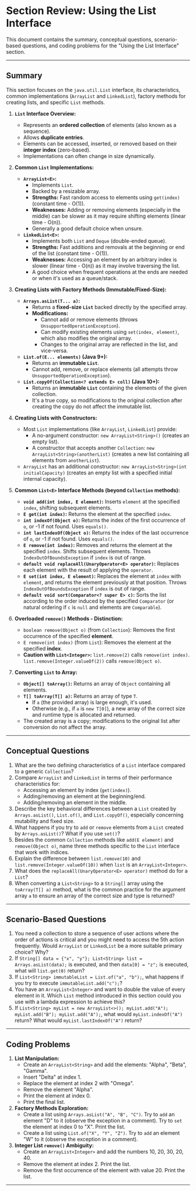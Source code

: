 # Section Review: Using the List Interface

This document contains the summary, conceptual questions, scenario-based questions, and coding problems for the "Using the List Interface" section.

-----

## Summary

This section focuses on the `java.util.List` interface, its characteristics, common implementations (`ArrayList` and `LinkedList`), factory methods for creating lists, and specific `List` methods.

1.  **`List` Interface Overview:**

    * Represents an **ordered collection** of elements (also known as a sequence).
    * Allows **duplicate entries**.
    * Elements can be accessed, inserted, or removed based on their **integer index** (zero-based).
    * Implementations can often change in size dynamically.

2.  **Common `List` Implementations:**

    * **`ArrayList<E>`:**
        * Implements `List`.
        * Backed by a resizable array.
        * **Strengths:** Fast random access to elements using `get(index)` (constant time - O(1)).
        * **Weaknesses:** Adding or removing elements (especially in the middle) can be slower as it may require shifting elements (linear time - O(n)).
        * Generally a good default choice when unsure.
    * **`LinkedList<E>`:**
        * Implements both `List` and `Deque` (double-ended queue).
        * **Strengths:** Fast additions and removals at the beginning or end of the list (constant time - O(1)).
        * **Weaknesses:** Accessing an element by an arbitrary index is slower (linear time - O(n)) as it may involve traversing the list.
        * A good choice when frequent operations at the ends are needed or when it's used as a queue/stack.

3.  **Creating Lists with Factory Methods (Immutable/Fixed-Size):**

    * **`Arrays.asList(T... a)`:**
        * Returns a **fixed-size `List`** backed directly by the specified array.
        * **Modifications:**
            * Cannot add or remove elements (throws `UnsupportedOperationException`).
            * Can modify existing elements using `set(index, element)`, which also modifies the original array.
            * Changes to the original array are reflected in the list, and vice-versa.
    * **`List.of(E... elements)` (Java 9+):**
        * Returns an **immutable `List`**.
        * Cannot add, remove, or replace elements (all attempts throw `UnsupportedOperationException`).
    * **`List.copyOf(Collection<? extends E> coll)` (Java 10+):**
        * Returns an **immutable `List`** containing the elements of the given collection.
        * It's a true copy, so modifications to the original collection after creating the copy do not affect the immutable list.

4.  **Creating Lists with Constructors:**

    * Most `List` implementations (like `ArrayList`, `LinkedList`) provide:
        * A no-argument constructor: `new ArrayList<String>()` (creates an empty list).
        * A constructor that accepts another `Collection`: `new ArrayList<String>(anotherList)` (creates a new list containing all elements from `anotherList`).
    * `ArrayList` has an additional constructor: `new ArrayList<String>(int initialCapacity)` (creates an empty list with a specified initial internal capacity).

5.  **Common `List<E>` Interface Methods (beyond `Collection` methods):**

    * **`void add(int index, E element)`:** Inserts `element` at the specified `index`, shifting subsequent elements.
    * **`E get(int index)`:** Returns the element at the specified `index`.
    * **`int indexOf(Object o)`:** Returns the index of the first occurrence of `o`, or -1 if not found. Uses `equals()`.
    * **`int lastIndexOf(Object o)`:** Returns the index of the last occurrence of `o`, or -1 if not found. Uses `equals()`.
    * **`E remove(int index)`:** Removes and returns the element at the specified `index`. Shifts subsequent elements. Throws `IndexOutOfBoundsException` if `index` is out of range.
    * **`default void replaceAll(UnaryOperator<E> operator)`:** Replaces each element with the result of applying the `operator`.
    * **`E set(int index, E element)`:** Replaces the element at `index` with `element`, and returns the element previously at that position. Throws `IndexOutOfBoundsException` if `index` is out of range.
    * **`default void sort(Comparator<? super E> c)`:** Sorts the list according to the order induced by the specified `Comparator` (or natural ordering if `c` is `null` and elements are `Comparable`).

6.  **Overloaded `remove()` Methods - Distinction:**

    * `boolean remove(Object o)` (from `Collection`): Removes the first occurrence of the specified **element**.
    * `E remove(int index)` (from `List`): Removes the element at the specified **index**.
    * **Caution with `List<Integer>`:** `list.remove(2)` calls `remove(int index)`. `list.remove(Integer.valueOf(2))` calls `remove(Object o)`.

7.  **Converting `List` to Array:**

    * **`Object[] toArray()`:** Returns an array of `Object` containing all elements.
    * **`T[] toArray(T[] a)`:** Returns an array of type `T`.
        * If `a` (the provided array) is large enough, it's used.
        * Otherwise (e.g., if `a` is `new T[0]`), a new array of the correct size and runtime type is allocated and returned.
    * The created array is a copy; modifications to the original list after conversion do not affect the array.

-----

## Conceptual Questions

1.  What are the two defining characteristics of a `List` interface compared to a generic `Collection`?
2.  Compare `ArrayList` and `LinkedList` in terms of their performance characteristics for:
    * Accessing an element by index (`get(index)`).
    * Adding/removing an element at the beginning/end.
    * Adding/removing an element in the middle.
3.  Describe the key behavioral differences between a `List` created by `Arrays.asList()`, `List.of()`, and `List.copyOf()`, especially concerning mutability and fixed size.
4.  What happens if you try to `add` or `remove` elements from a `List` created by `Arrays.asList()`? What if you use `set()`?
5.  Besides the common `Collection` methods like `add(E element)` and `remove(Object o)`, name three methods specific to the `List` interface that work with indices.
6.  Explain the difference between `list.remove(10)` and `list.remove(Integer.valueOf(10))` when `list` is an `ArrayList<Integer>`.
7.  What does the `replaceAll(UnaryOperator<E> operator)` method do for a `List`?
8.  When converting a `List<String>` to a `String[]` array using the `toArray(T[] a)` method, what is the common practice for the argument array `a` to ensure an array of the correct size and type is returned?

-----

## Scenario-Based Questions

1.  You need a collection to store a sequence of user actions where the order of actions is critical and you might need to access the 5th action frequently. Would `ArrayList` or `LinkedList` be a more suitable primary choice? Why?
2.  If `String[] data = {"x", "y"}; List<String> list = Arrays.asList(data);` is executed, and then `data[0] = "z";` is executed, what will `list.get(0)` return?
3.  If `List<String> immutableList = List.of("a", "b");`, what happens if you try to execute `immutableList.add("c");`?
4.  You have an `ArrayList<Integer>` and want to double the value of every element in it. Which `List` method introduced in this section could you use with a lambda expression to achieve this?
5.  If `List<String> myList = new ArrayList<>(); myList.add("A"); myList.add("B"); myList.add("A");`, what would `myList.indexOf("A")` return? What would `myList.lastIndexOf("A")` return?

-----

## Coding Problems

1.  **List Manipulation:**
    * Create an `ArrayList<String>` and add the elements: "Alpha", "Beta", "Gamma".
    * Insert "Delta" at index 1.
    * Replace the element at index 2 with "Omega".
    * Remove the element "Alpha".
    * Print the element at index 0.
    * Print the final list.
2.  **Factory Methods Exploration:**
    * Create a list using `Arrays.asList("A", "B", "C")`. Try to `add` an element "D" to it (observe the exception in a comment). Try to `set` the element at index 0 to "X". Print the list.
    * Create a list using `List.of("X", "Y", "Z")`. Try to `add` an element "W" to it (observe the exception in a comment).
3.  **Integer List `remove()` Ambiguity:**
    * Create an `ArrayList<Integer>` and add the numbers 10, 20, 30, 20, 40.
    * Remove the element at index 2. Print the list.
    * Remove the first occurrence of the element with value 20. Print the list.

-----